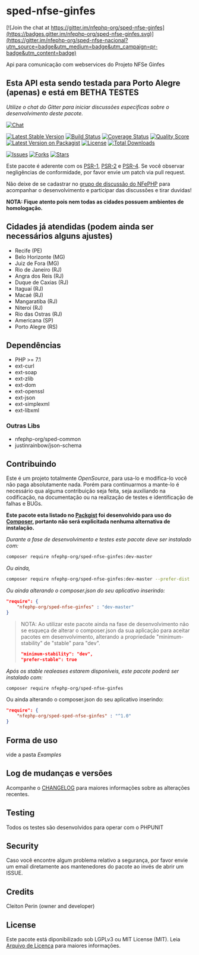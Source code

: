 # sped-nfse-ginfes

[![Join the chat at https://gitter.im/nfephp-org/sped-nfse-ginfes](https://badges.gitter.im/nfephp-org/sped-nfse-ginfes.svg)](https://gitter.im/nfephp-org/sped-nfse-nacional?utm_source=badge&utm_medium=badge&utm_campaign=pr-badge&utm_content=badge)

Api para comunicação com webservices do Projeto NFSe Ginfes

## Esta API esta sendo testada para Porto Alegre (apenas) e está em BETHA TESTES

*Utilize o chat do Gitter para iniciar discussões especificas sobre o desenvolvimento deste pacote.*

[![Chat][ico-gitter]][link-gitter]

[![Latest Stable Version][ico-stable]][link-packagist]
[![Build Status][ico-travis]][link-travis]
[![Coverage Status][ico-scrutinizer]][link-scrutinizer]
[![Quality Score][ico-code-quality]][link-code-quality]
[![Latest Version on Packagist][ico-version]][link-packagist]
[![License][ico-license]][link-packagist]
[![Total Downloads][ico-downloads]][link-downloads]

[![Issues][ico-issues]][link-issues]
[![Forks][ico-forks]][link-forks]
[![Stars][ico-stars]][link-stars]

Este pacote é aderente com os [PSR-1], [PSR-2] e [PSR-4]. Se você observar negligências de conformidade, por favor envie um patch via pull request.

[PSR-1]: https://github.com/php-fig/fig-standards/blob/master/accepted/PSR-1-basic-coding-standard.md
[PSR-2]: https://github.com/php-fig/fig-standards/blob/master/accepted/PSR-2-coding-style-guide.md
[PSR-4]: https://github.com/php-fig/fig-standards/blob/master/accepted/PSR-4-autoloader.md

Não deixe de se cadastrar no [grupo de discussão do NFePHP](http://groups.google.com/group/nfephp) para acompanhar o desenvolvimento e participar das discussões e tirar duvidas!

**NOTA: Fique atento pois nem todas as cidades possuem ambientes de homologação.**

## Cidades já atendidas (podem ainda ser necessários alguns ajustes)

- Recife (PE)
- Belo Horizonte (MG)
- Juiz de Fora (MG)
- Rio de Janeiro (RJ)
- Angra dos Reis (RJ)
- Duque de Caxias (RJ)
- Itaguaí (RJ)
- Macaé (RJ)
- Mangaratiba (RJ)
- Niteroí (RJ)
- Rio das Ostras (RJ)
- Americana (SP)
- Porto Alegre (RS)

## Dependências

- PHP >= 7.1
- ext-curl
- ext-soap
- ext-zlib
- ext-dom
- ext-openssl
- ext-json
- ext-simplexml
- ext-libxml

### Outras Libs

- nfephp-org/sped-common
- justinrainbow/json-schema

## Contribuindo
Este é um projeto totalmente *OpenSource*, para usa-lo e modifica-lo você não paga absolutamente nada. Porém para continuarmos a mante-lo é necessário qua alguma contribuição seja feita, seja auxiliando na codificação, na documentação ou na realização de testes e identificação de falhas e BUGs.

**Este pacote esta listado no [Packgist](https://packagist.org/) foi desenvolvido para uso do [Composer](https://getcomposer.org/), portanto não será explicitada nenhuma alternativa de instalação.**

*Durante a fase de desenvolvimento e testes este pacote deve ser instalado com:*
```bash
composer require nfephp-org/sped-nfse-ginfes:dev-master
```

*Ou ainda,*
```bash
composer require nfephp-org/sped-nfse-ginfes:dev-master --prefer-dist
```

*Ou ainda alterando o composer.json do seu aplicativo inserindo:*
```json
"require": {
    "nfephp-org/sped-nfse-ginfes" : "dev-master"
}
```

> NOTA: Ao utilizar este pacote ainda na fase de desenvolvimento não se esqueça de alterar o composer.json da sua aplicação para aceitar pacotes em desenvolvimento, alterando a propriedade "minimum-stability" de "stable" para "dev".
> ```json
> "minimum-stability": "dev",
> "prefer-stable": true
> ```

*Após os stable realeases estarem disponíveis, este pacote poderá ser instalado com:*
```bash
composer require nfephp-org/sped-nfse-ginfes
```
Ou ainda alterando o composer.json do seu aplicativo inserindo:
```json
"require": {
    "nfephp-org/sped-sped-nfse-ginfes" : "^1.0"
}
```

## Forma de uso
vide a pasta *Examples*

## Log de mudanças e versões
Acompanhe o [CHANGELOG](CHANGELOG.md) para maiores informações sobre as alterações recentes.

## Testing

Todos os testes são desenvolvidos para operar com o PHPUNIT

## Security

Caso você encontre algum problema relativo a segurança, por favor envie um email diretamente aos mantenedores do pacote ao invés de abrir um ISSUE.

## Credits

Cleiton Perin (owner and developer)

## License

Este pacote está diponibilizado sob LGPLv3 ou MIT License (MIT). Leia  [Arquivo de Licença](LICENSE.md) para maiores informações.


[ico-stable]: https://poser.pugx.org/nfephp-org/sped-nfse-ginfes/version
[ico-stars]: https://img.shields.io/github/stars/nfephp-org/sped-nfse-ginfes.svg?style=flat-square
[ico-forks]: https://img.shields.io/github/forks/nfephp-org/sped-nfse-ginfes.svg?style=flat-square
[ico-issues]: https://img.shields.io/github/issues/nfephp-org/sped-nfse-ginfes.svg?style=flat-square
[ico-travis]: https://img.shields.io/travis/nfephp-org/sped-nfse-ginfes/master.svg?style=flat-square
[ico-scrutinizer]: https://img.shields.io/scrutinizer/coverage/g/nfephp-org/sped-nfse-ginfes.svg?style=flat-square
[ico-code-quality]: https://img.shields.io/scrutinizer/g/nfephp-org/sped-nfse-ginfes.svg?style=flat-square
[ico-downloads]: https://img.shields.io/packagist/dt/nfephp-org/sped-nfse-ginfes.svg?style=flat-square
[ico-version]: https://img.shields.io/packagist/v/nfephp-org/sped-nfse-ginfes.svg?style=flat-square
[ico-license]: https://poser.pugx.org/nfephp-org/nfephp/license.svg?style=flat-square
[ico-gitter]: https://img.shields.io/badge/GITTER-4%20users%20online-green.svg?style=flat-square

[link-packagist]: https://packagist.org/packages/nfephp-org/sped-nfse-ginfes
[link-travis]: https://travis-ci.org/nfephp-org/sped-nfse-ginfes
[link-scrutinizer]: https://scrutinizer-ci.com/g/nfephp-org/sped-nfse-ginfes/code-structure
[link-code-quality]: https://scrutinizer-ci.com/g/nfephp-org/sped-nfse-ginfes
[link-downloads]: https://packagist.org/packages/nfephp-org/sped-nfse-ginfes
[link-author]: https://github.com/nfephp-org
[link-issues]: https://github.com/nfephp-org/sped-nfse-ginfes/issues
[link-forks]: https://github.com/nfephp-org/sped-nfse-ginfes/network
[link-stars]: https://github.com/nfephp-org/sped-nfse-ginfes/stargazers
[link-gitter]: https://gitter.im/nfephp-org/sped-nfse-ginfes?utm_source=badge&utm_medium=badge&utm_campaign=pr-badge&utm_content=badge